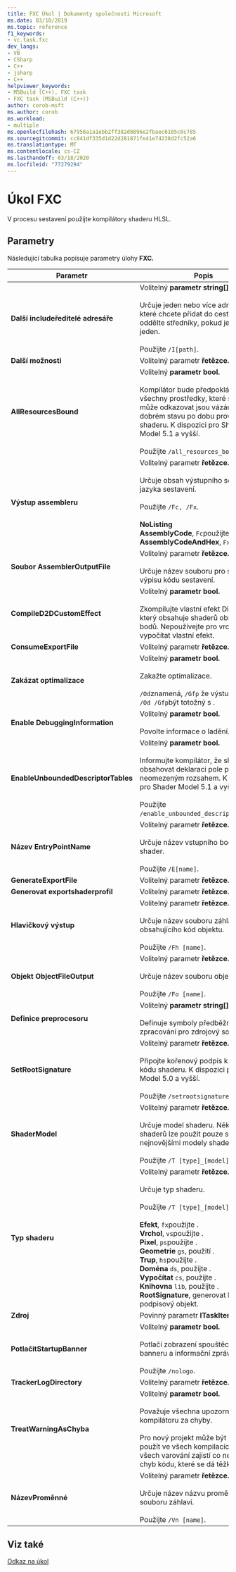 ```yaml
---
title: FXC Úkol | Dokumenty společnosti Microsoft
ms.date: 03/10/2019
ms.topic: reference
f1_keywords:
- vc.task.fxc
dev_langs:
- VB
- CSharp
- C++
- jsharp
- C++
helpviewer_keywords:
- MSBuild (C++), FXC task
- FXC task (MSBuild (C++))
author: corob-msft
ms.author: corob
ms.workload:
- multiple
ms.openlocfilehash: 67958a1a1ebb2ff382d0896e2fbaec6105c0c785
ms.sourcegitcommit: cc841df335d1d22d281871fe41e74238d2fc52a6
ms.translationtype: MT
ms.contentlocale: cs-CZ
ms.lasthandoff: 03/18/2020
ms.locfileid: "77279294"
---
```

# <a name="fxc-task"></a>Úkol FXC

V procesu sestavení použijte kompilátory shaderu HLSL.

## <a name="parameters"></a>Parametry

Následující tabulka popisuje parametry úlohy **FXC.**

|Parametr|Popis|
|---------------|-----------------|
|**Další includeředitelé adresáře**|Volitelný **parametr string[].**<br/><br/>Určuje jeden nebo více adresářů, které chcete přidat do cesty zahrnutí; oddělte středníky, pokud je více než jeden.<br/><br/>Použijte `/I[path]`.|
|**Další možnosti**|Volitelný parametr **řetězce.**|
|**AllResourcesBound**|Volitelný **parametr bool.**<br/><br/>Kompilátor bude předpokládat, že všechny prostředky, které shader může odkazovat jsou vázány a jsou v dobrém stavu po dobu provádění shaderu. K dispozici pro Shader Model 5.1 a vyšší.<br/><br/>Použijte `/all_resources_bound`.|
|**Výstup assembleru**|Volitelný parametr **řetězce.**<br/><br/>Určuje obsah výstupního souboru jazyka sestavení.<br/><br/>Použijte `/Fc, /Fx`.<br/><br/>**NoListing**<br/>**AssemblyCode**, `Fc`použijte .<br/>**AssemblyCodeAndHex**, `Fx`použijte .|
|**Soubor AssemblerOutputFile**|Volitelný parametr **řetězce.**<br/><br/>Určuje název souboru pro soubor výpisu kódu sestavení.|
|**CompileD2DCustomEffect**|Volitelný **parametr bool.**<br/><br/>Zkompilujte vlastní efekt Direct2D, který obsahuje shaderů obrazových bodů. Nepoužívejte pro vrchol nebo vypočítat vlastní efekt.|
|**ConsumeExportFile**|Volitelný parametr **řetězce.**|
|**Zakázat optimalizace**|Volitelný **parametr bool.**<br/><br/>Zakažte optimalizace.<br/><br/>`/Od`znamená, `/Gfp` že výstup nemusí `/Od /Gfp`být totožný s .|
|**Enable DebuggingInformation**|Volitelný **parametr bool.**<br/><br/>Povolte informace o ladění.|
|**EnableUnboundedDescriptorTables**|Volitelný **parametr bool.**<br/><br/>Informujte kompilátor, že shader může obsahovat deklaraci pole prostředků s neomezeným rozsahem. K dispozici pro Shader Model 5.1 a vyšší.<br/><br/>Použijte `/enable_unbounded_descriptor_tables`.|
|**Název EntryPointName**|Volitelný parametr **řetězce.**<br/><br/>Určuje název vstupního bodu pro shader.<br/><br/>Použijte `/E[name]`.|
|**GenerateExportFile**|Volitelný parametr **řetězce.**|
|**Generovat exportshaderprofil**|Volitelný parametr **řetězce.**|
|**Hlavičkový výstup**|Volitelný parametr **řetězce.**<br/><br/>Určuje název souboru záhlaví obsahujícího kód objektu.<br/><br/>Použijte `/Fh [name]`.|
|**Objekt ObjectFileOutput**|Volitelný parametr **řetězce.**<br/><br/>Určuje název souboru objektu.<br/><br/>Použijte `/Fo [name]`.|
|**Definice preprocesoru**|Volitelný **parametr string[].**<br/><br/>Definuje symboly předběžného zpracování pro zdrojový soubor.|
|**SetRootSignature**|Volitelný parametr **řetězce.**<br/><br/>Připojte kořenový podpis k bajtovému kódu shaderu. K dispozici pro Shader Model 5.0 a vyšší.<br/><br/>Použijte `/setrootsignature`.|
|**ShaderModel**|Volitelný parametr **řetězce.**<br/><br/>Určuje model shaderu. Některé typy shaderů lze použít pouze s nejnovějšími modely shaderu.<br/><br/>Použijte `/T [type]_[model]`.|
|**Typ shaderu**|Volitelný parametr **řetězce.**<br/><br/>Určuje typ shaderu.<br/><br/>Použijte `/T [type]_[model]`.<br/><br/>**Efekt**, `fx`použijte .<br/>**Vrchol**, `vs`použijte .<br/>**Pixel**, `ps`použijte .<br/>**Geometrie** `gs`, použití .<br/>**Trup**, `hs`použijte .<br/>**Doména** `ds`, použijte .<br/>**Vypočítat** `cs`, použijte .<br/>**Knihovna** `lib`, použijte .<br/>**RootSignature**, generovat kořenový podpisový objekt.|
|**Zdroj**|Povinný parametr **ITaskItem.**|
|**PotlačitStartupBanner**|Volitelný **parametr bool.**<br/><br/>Potlačí zobrazení spouštěcího banneru a informační zprávy.<br/><br/>Použijte `/nologo`.|
|**TrackerLogDirectory**|Volitelný parametr **řetězce.**|
|**TreatWarningAsChyba**|Volitelný **parametr bool.**<br/><br/>Považuje všechna upozornění kompilátoru za chyby.<br/><br/>Pro nový projekt může být nejlepší `/WX` použít ve všech kompilacích; vyřešení všech varování zajistí co nejméně chyb kódu, které se dá těžko najít.|
|**NázevProměnné**|Volitelný parametr **řetězce.**<br/><br/>Určuje název názvu proměnné v souboru záhlaví.<br/><br/>Použijte `/Vn [name]`.|

## <a name="see-also"></a>Viz také

[Odkaz na úkol](../msbuild/msbuild-task-reference.md)